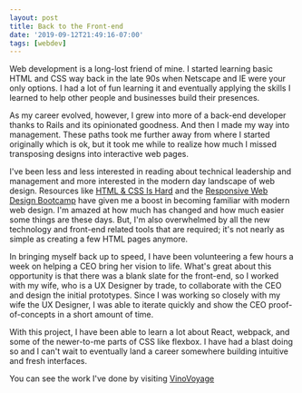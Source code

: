 ```yaml
---
layout: post
title: Back to the Front-end
date: '2019-09-12T21:49:16-07:00'
tags: [webdev]
---
```


Web development is a long-lost friend of mine. I started learning basic HTML and
CSS way back in the late 90s when Netscape and IE were your only options. I had
a lot of fun learning it and eventually applying the skills I learned to help
other people and businesses build their presences.

As my career evolved, however, I grew into more of a back-end developer thanks
to Rails and its opinionated goodness. And then I made my way into management.
These paths took me further away from where I started originally which is ok,
but it took me while to realize how much I missed transposing designs into
interactive web pages.

I've been less and less interested in reading about technical leadership and
management and more interested in the modern day landscape of web design.
Resources like [HTML & CSS Is Hard](https://internetingishard.com/html-and-css/)
and the [Responsive Web Design Bootcamp](https://scrimba.com/g/gresponsive) have
given me a boost in becoming familiar with modern web design. I'm amazed at how
much has changed and how much easier some things are these days. But, I'm also
overwhelmed by all the new technology and front-end related tools that are
required; it's not nearly as simple as creating a few HTML pages anymore.

In bringing myself back up to speed, I have been volunteering a few hours a week
on helping a CEO bring her vision to life. What's great about this opportunity
is that there was a blank slate for the front-end, so I worked with my wife, who
is a UX Designer by trade, to collaborate with the CEO and design the initial
prototypes. Since I was working so closely with my wife the UX Designer, I was
able to iterate quickly and show the CEO proof-of-concepts in a short amount of
time.

With this project, I have been able to learn a lot about React, webpack, and
some of the newer-to-me parts of CSS like flexbox. I have had a blast doing so
and I can't wait to eventually land a career somewhere building intuitive and
fresh interfaces.

You can see the work I've done by visiting
[VinoVoyage](https://www.vinovoyage.com)
